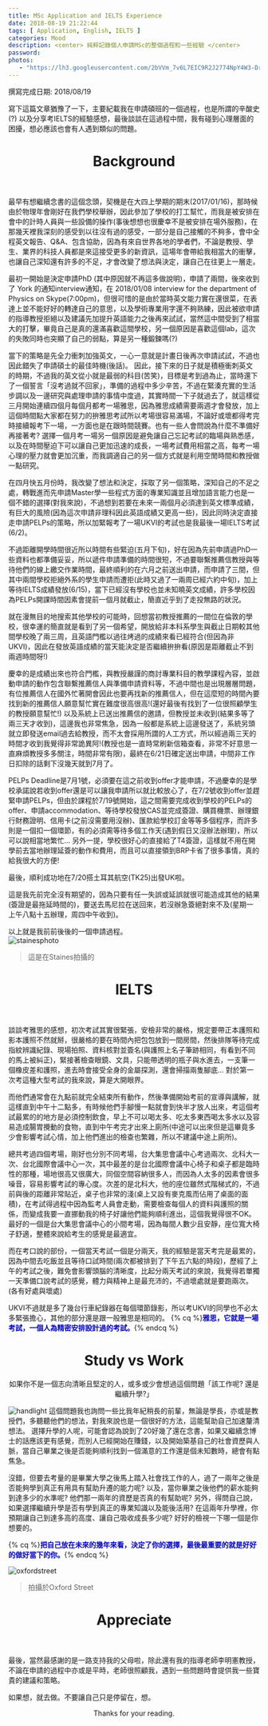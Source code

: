 ```yaml
---
title: MSc Application and IELTS Experience
date: 2018-08-19 21:22:44
tags: [ Application, English, IELTS ]
categories: Mood
description: <center> 純粹記錄個人申請MSc的整個過程和一些經驗 </center>
password:
photos:
   - "https://lh3.googleusercontent.com/2bVVm_7v6L7EIC9R2J2774NpY4W3-Dr6h5NTq6LEL-LL2tEkDailq7k0hguFaLhA1qrNlmjdcn0fnt63S3HRgNIQi6-wEU0Lkx7HpFIETq8Yex-3_PJXHIDochQNmhTtVHVYQgH3gHkLi21A3MVBhUP74PCQV4DBd4jF29yTM8LCK0nw1VWGUvcKkTN4zsBF6jKrsxHGZ6HoZsLso-SMcujwY_fStd-4YD8q9Pj3CBdouuRPnBWymg7VqTez_1pMhIc9wON_ZIvuoeG_LrzBbKp594Ju-vxO7tVuPrBdMvqDSwkPLpzAbQp808ku4xHozNVKN5KLul2752lM4qVXgdjx4VKeLxp1Y_By643w971l4T1Or_JkB9BjOCjwtwCetdMW-g9QRdgMH3E979EJgIlPNXLaM5Y86bu1Qa2ijhlPUywrcT4eWDsAfiJap-9uZPiQsitghmeYh9Wl7YXsrWfOUQ1sHEw71Y3_UIdwQ-OY6d_KJR-DilxGdDdfLbqyq1-cUW1skOJA63HVLNFE74OSTwmuIQ6crSsBFd-y4aXYzDo27A6mZVi-rfK5HFxsauH0bB6u1ZNkpaCoopR6ohq4FjLZ1aBwTC4JoD7zcLyMVbcGcDJqpf72SI5_PG1chf5J6_b99qIQLTLtrAqHJmphJHekC97QAcKGdlKpHaOZzSajZhrlyIYpW5Q0FRY0KOu2AMzQj7QQoS06ha4=w1280-h720-no"
---
```

撰寫完成日期: 2018/08/19

寫下這篇文章猶豫了一下，主要紀載我在申請碩班的一個過程，也是所謂的辛酸史(?) 以及分享考IELTS的經驗感想，最後談談在這過程中間，我有碰到心理層面的困擾，想必應該也會有人遇到類似的問題。
<br />
# <center>Background</center><br />
最早有想繼續念書的這個念頭，契機是在大四上學期的期末(2017/01/16)，那時候由於物理年會剛好在我們學校舉辦，因此參加了學校的打工幫忙，而我是被安排在會中的計時人員與一些設備的操作(事後想想也很慶幸不是被安排在場外服務)，在那幾天裡我深刻的感受到以往沒有過的感受，一部分是自己接觸的不夠多，會中全程英文報告、Q&A、包含協助，因為有來自世界各地的學者們，不論是教授、學生、業界的科技人員都是來這接受更多的新資訊，這場年會帶給我相當大的衝擊，也讓自己深知還有許多的不足，才會改變了想法與決定，讓自己在往更上一層走。

最初一開始是決定申請PhD (其中原因就不再這多做說明)，申請了兩間，後來收到了 York 的通知interview通知，在 2018/01/08 interview for the department of Physics on Skype(7:00pm)，但很可惜的是由於當時英文能力實在還很菜，在表達上並不能好好的轉達自己的意思，以及學術專業用字還不夠熟練，因此被欲申請的指導教授拒絕以及建議先加提升英語能力之後再來試試，當然這中間受到了相當大的打擊，畢竟自己是真的還滿喜歡這間學校，另一個原因是喜歡這個lab，這次的失敗同時也突顯了自己的弱點，算是另一種鍛鍊嗎(?)

當下的策略是先全力衝刺加強英文，一心一意就是計畫日後再次申請試試，不過也因此錯失了申請碩士的最佳時機(後話)。
因此，接下來的日子就是積極衝刺英文的時期，不過我的英文從小就是最弱的科目(苦笑)，目標是考到過為止，當時還下了一個誓言「沒考過就不回家」，準備的過程中多少辛苦，不過在緊湊充實的生活步調以及一邊研究與處理申請的事情中度過，其實時間一下子就過去了，就這樣從三月開始連續四個月每個月都考一場雅思，因為雅思成績需要兩週才會發放，加上這個時間點大家都在努力的拚雅思考試所以考場很容易滿場，不論好或壞都得考完時接續報考下一場，一方面也是在跟時間競賽。也有一些人會問說為什麼不準備好再接著考? 選擇一個月考一場另一個原因是避免讓自己忘記考試的臨場與熟悉感，以及在時間壓迫下可以讓自己更加迅速的成長，一場考試費用相當之高，每考一場心理的壓力就會更加沉重，而我調適自己的另一個方式就是利用空閒時間和教授做一點研究。

在四月快五月份時，我改變了想法和決定，採取了另一個策略，深知自己的不足之處，轉戰進而先申請Master學一些程式方面的專業知識並且增加語言能力也是一個不錯的選擇(對我來說)，不過想到若要在未來一兩個月必須達到英文標準成績，有巨大的風險(因為這次申請非理科因此英語成績又更高一些)，因此同時決定直接走申請PELPs的策略，所以加緊報考了一場UKVI的考試也是我最後一場IELTS考試(6/2)。

不過距離開學時間很近所以時間有些緊迫(五月下旬)，好在因為先前申請過PhD一些資料也都準備妥妥，所以遞件申請準備的時間很短，不過要聯繫推薦信教授與等待他們的線上繳交作業時間，最終順利的在六月之前送出申請，而申請了三間，但其中兩間學校拒絕外系的學生申請而遭拒(此時又過了一兩周已經六約中旬)，加上等待IELTS成績發放(6/15)，當下已經沒有學校也並未知曉英文成績，許多學校因為PELPs開課時間因素會提前一個月就截止，簡直近乎到了走投無路的狀況。

就在漫無目的地搜索其他學校的可能時，回想當初教授推薦的一間位在倫敦的學校，很幸運的簡直就是看到了另一個希望，開放給非本科系學生與截止日期較其他間學校晚了兩三周，且英語門檻以過往烤過的成績來看已經符合(但因為非UKVI)，因此在發放英語成績的當天能決定是否繼續拚拚看(原因是距離截止不到兩週時間呀!)

慶幸的是成績出來也符合門檻，與教授嚴謹的商討專業科目的教學課程內容，並啟動申請的動作包含聯繫推薦信人與準備申請資料等，不過中間也是出現層層問題，有位推薦信人在國外忙著開會因此也要再找新的推薦信人，但在這麼短的時間內要找到新的推薦信人願意幫忙實在難度很高很高!(還好最後有找到了一位很照顧學生的教授願意幫忙!) 以及系統上已送出推薦信的邀請，但教授並未收到(結果多等了兩三天才收到)，這邊我也非常焦急，因為一般都是系統上這邊發送了，系統另頭就立即發送email過去給教授，而不太會採用所謂的人工方式，所以經過兩三天的時間才收到我覺得非常詭異阿!(教授也是一直時常刷新信箱查看，非常不好意思一直麻煩教授多多關注，時間非常有限)，最終在6/21日確定送出申請，中間非工作日扣除的話剩下沒幾天就到7月了。

PELPs Deadline是7月1號，必須要在這之前收到offer才能申請，不過慶幸的是學校承諾說若收到offer還是可以讓我申請所以就比較放心了，在7/2號收到offer並趕緊申請PELPs，但由於課程於7/19號開始，這之間需要完成收到學校的PELPs的offer、申請accommodation、等待學校發放CAS並完成簽證、購買機票、辦理銀行財務證明、信用卡(之前沒需要用沒辦)、匯款給學校訂金等等多個程序，而許多則是一個扣一個環節，有的必須需等待多個工作天(遇到假日又沒辦法辦理)，所以可以說相當地繁忙...
另外一提，學校很好心的直接給了T4簽證，這樣就不用在開學前去當地辦理延簽的動作和費用，而且可以直接領到BRP卡省了很多事情，真的給我很大的方便!

最後，順利成功地在7/20搭土耳其航空(TK25)出發UK啦。

這是我先前完全沒有期望的，因為只要有任一失誤或延誤就很可能造成其他的結果(簽證是最拖延時間的)，要送去馬尼拉在送回來，若沒辦急簽絕對來不及(星期一上午八點十五辦理，周四中午收到)。

以上就是我前前後後的一個申請過程。<br />
![stainesphoto](https://lh3.googleusercontent.com/rrav4uhdVopVxi4SH5cLnT-060_eVDERr4W9DB5zikX8Np5LGYr-B-S36Ukhh8F_myh_KasU0-J8BWPNQpYSZj35FUm3ckJsZ8VNGgLbaXqz1KmGEbSbg6QNuEOcplOCWLVbLUx3_hkEiehkxHgTswaxZ3EV8AWBqsR8u_uePeDQx6m1IGa6Tz1xN17kBUlZ2ja4F-yzcRdPOGxxYtsWpDV6nfYmJCdvZ9KSGpIlXvioyWap0W1HChfLkvpLHkdHMpwDFiH5-5bNNhnmE8g1JP1roFH7_Y4vRgyDV3XM6wFxAv4wqW4ZSFdtNUg-Wrg1o5uUvDorj3DQxOh_GZRkuNa4TmH3wTrY9Rjnb8lGwrTdLD3SxqvI1lGYRmxUr61IlMf3BY3nhZPm7a-GZLIav3Smb4APa4vbmIqGva7hBlLbJ39lIjHcZlyGsppqDbmBpdrCgDDVaV9QU2SuKWAU04qhk3ZoD8dIMju_bH_V4MlPKEYy7XfnpFWe1CMqc5kkpKVicGHA0_Tphj-uiZR1l6yGZKVL5zXMrkP-oIM89RpoQy13yNbZL8YV_t39XR8g-kcgLvTp5srzpRxa8fPUgQRJ8uB1DVrg3_cFR6w=w1557-h876-no)
>這是在Staines拍攝的

# <center>IELTS</center><br />
談談考雅思的感想，初次考試其實很緊張，安檢非常的嚴格，規定要帶正本護照和影本護照不然就掰，很嚴格的要在時間內把包包放到一間房間，然後排隊等待完成指紋辨識紀錄、現場拍照、資料核對並簽名(與護照上名子筆跡相同，有看到不同的馬上被糾正)，緊接著檢查眼鏡、文具，只能帶透明的瓶子與水進去，一支筆一個橡皮差和護照，進去時會接受全身的金屬探測，還會掃描兩隻腳底... 對於第一次考這種大型考試的我來說，算是大開眼界。

而他們通常會在九點前就完全結束所有動作，然後準備開始考前的宣導與講解，就這樣直到中午十二點多，有時候他們手腳慢一點就會到快半才放人出來，考這個考試最累的的地方是必須控制飲食，早上不可以喝太多、吃太多東西喝太多水以及容易造成腸胃攪動的食物，直到中午考完才出來上廁所(中途可以出來但是這畢竟多少會影響考試心情，加上他們進出的檢查也繁雜，所以不建議中途上廁所)。

總共考過四個考場，剛好也分別不同考場，台大集思會議中心考過兩次、北科大一次、台北國際會議中心一次，其中最差的是台北國際會議中心椅子和桌子都是臨時性的那種，場地很高又很廣大，同個空間容納很多人，而因為人太多的因素會很多噪音，容易影響考試的專心度。次差的是北科大，他的座位雖然式階梯式的，不過前與後的距離非常貼近，桌子也非常的淺(桌上又設有麥克風而佔用了桌面的面積)，在考試得過程中因為監考人員會走動，需要檢查每個人的資料與護照的關係，而變成我要一直挪動我的椅子好讓他們能夠順利進出，這個我覺得很不OK。最好的一個是台大集思會議中心的小間考場，因為每間人數少且安靜，座位寬大椅子舒適，整體來說給考生的感覺是最適宜。

而在考口說的部份，一個當天考試一個是分兩天，我的經驗是當天考完是最累的，因為中間去吃飯並且等待口試時間(兩次都被排到了下午五六點的時段)，歷經了上午的考試之後，難免會影響頭腦的清晰度，比起分兩天考試的來說，我覺得若單獨一天準備口說考試的感覺，體力與精神上是最充沛的，不過壞處就是要跑兩次。(各有好處與壞處)

UKVI不過就是多了幾台行車紀錄器在每個環節錄影，所以考UKVI的同學也不必太多緊張擔心，其他的部分還是跟一般雅思是相同的。
{% cq %}**<b><font color="#0000c6">雅思，它就是一場考試，一個人為精密安排設計過的考試。</font></b>**{% endcq %}<br />

# <center>Study vs Work</center>
<center>如果你不是一個志向清晰且堅定的人，或多或少會想過這個問題「該工作呢? 還是繼續升學?」</center>

![handlight](https://lh3.googleusercontent.com/1pSKCRVqOx2Nf-IO8jQURPG-oZLxZtM6wqIWQKc8msqJESg5fMPc8UTEuty66-d7iArwFBaxhDykGJcMR7dJolVE0k8t3EcmCy0KpjUekPf_HX1ZQE1a6lQ1ndMeLaCsmG2smJTKg37N30ifjwqz2ZS99XadPasdwOs80YYqiRdGSN3dCN5Lt9Hr1YDFqksEA3Q0GgOTQXLGrd0FDXEXhnEu_n8SQPUphUz_79SIVLuRiFKniQqQz1oZcJja24ci5_YfvAl4pcWFlRhCHDG51qSSLz7-8UXF-XrtnSO37FeVVGJynRE0GNafptHtZfO8jLMISsX_aO5vL9oD_fWrqa_bNs4Ys528CZXds1fJJNVw3TacxPois7Ze0yuy0oNZFiqxiCD40ywS7A3koQkRhGrMU6VTWAyMn_bpU9qMHvbDkwjGx_iUSvEhdafI2oCg2j5gynCljphBeW_K0Ab-h0JtmfQz_r-vc8CRT1lHr3zDsGTLPGqZU-5pjiV_FJuRYmHuJ9-yON2NDiZWZnbiU9LqhqrJ_FADBwB_VOu_x_5Pl16QvSAgSUKKM47W0R99xoH1CnCg7rrR5quor9oOEF24nxHQef2y39MFrhZZSeJk3NSJ0qrOc-oja8W-VTMflOKwJi58ISiprImDo3ynLm5bC4kd3vLBOh6jpFSBZu9QP8RKKgHcJ3GdZtKC5CMP03gRKxrtK0SY8C2PiQ=w694-h390-no)
這個問題我也詢問一些比我年紀稍長的前輩，無論是學長，亦或是教授們，多聽聽他們的想法，對我來說也是一個很好的方法，這能幫助自己加速釐清想法。
選擇升學的人呢，可能會認為說到了20好幾了還在念書，如果又繼續念博士的話應該更有感覺，而別人已經開始在賺錢，以及開始築基自己的社會資歷與人脈，當自己畢業之後是否能夠順利找到一個滿意的工作還是個未知數時，總會有點焦急。

沒錯，但要去考量的是畢業大學之後馬上踏入社會找工作的人，過了一兩年之後是否能夠學到真正有用具有幫助升遷的能力呢? 以及，當你畢業之後他們的薪水能夠到達多少的水準呢? 他們那一兩年的資歷是否真的有幫助呢? 另外，得問自己說，如果選擇繼續升學是否有學到真正的專業知識以及能後活用? 在這兩年升學裡，你預期讓自己到達多高的高度、讓自己吸收成長多少呢? 好好的檢視一下哪一個是你想要的。

{% cq %}**<b><font color="#0000c6">把自己放在未來的幾年來看，決定了你的選擇，最後最重要的就是好好的做好當下的你。</font></b>**{% endcq %}<br />

![oxfordstreet](https://lh3.googleusercontent.com/Ej_TfiEih-qrhhWKeYe2vhhPBelpEoD9cJoN-o5SDTiN4Ctitfn3zxZyWA54WYDVwty0gILyYfV7bEq9UMke7N2G_-oFrdVaHQXWhmZFVBYHpdsiimcq4-SDELzwcr0crHLBypBnbK5sAlQSPjTfNetljJj9dqyFKhoW12PZonseFiYP61Lw0eSCNSla3rzXCRmnAL8tZ2UqxwJ7ImFanj1nx_qhqpWGojr1w8JaCxpmvSeWW3bWcz8TcVQmHD6LfKy0oXZPMQ7uTJIXfHhsUBawhfnAeaABI9tHzbIUus8Ad5WgGTG3L2jC3g0pl3pKCwqVLzCL8haTPxszNrF7DpFLyBmss1F39mpbwK_3kOn1ovwA1GxtXTxaJ0AINtrmg1kVIffzjNxP7YrArHZeVgl9cOh21F5ftLH9YDxAjd3RkxzXE3WBmujrlue5UKFP3C_Potfkv0ekCLMIo7nrMcOoz3IXMFufw-OjapXWvgS3R_a55UCje0Djja1TZzv0uzZoJevqSATvRuz5V9kzHC94FuyRnyuq92d-D0gWG3p2xcin0GX6fb4KTGWle90ps48vlWdnWmFa-a7XE4aHiA304vFL9EIuHbgodxLwN6OJqHo-vtTDRalRikJa5eUYBZNs-hMugk6e_SYiPG4ZhTWqWLahTIdp=w1557-h876-no)
>拍攝於Oxford Street

# <center>Appreciate</center><br/>
最後，當然最感謝的是一路支持我的父母啦，除此還有我的指導老師李明憲教授，不論在申請的過程中亦或是平時，老師很照顧我，遇到一些問題時會提供我一些寶貴的建議和策略。

如果想，就去做。不要讓自己只是停留在，想。

<center>Thanks for your reading.</center>
